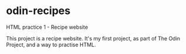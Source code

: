 # odin-recipes
HTML practice 1 - Recipe website

This project is a recipe website. It's my first project, as part of The Odin Project, and a way to practise HTML.